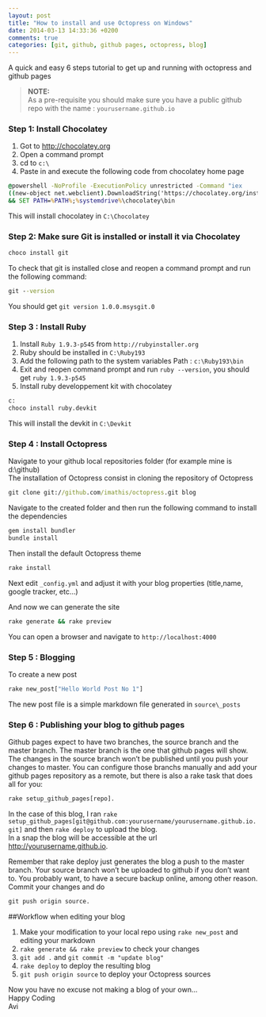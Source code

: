 ```yaml
---
layout: post
title: "How to install and use Octopress on Windows"
date: 2014-03-13 14:33:36 +0200
comments: true
categories: [git, github, github pages, octopress, blog]
---
```

A quick and easy 6 steps tutorial to get up and running with octopress and github pages

>**NOTE:**   
> As a pre-requisite you should make sure you have a public github repo with the name : `yourusername.github.io`

### Step 1: Install Chocolatey
1. Got to http://chocolatey.org
2. Open a command prompt
3. cd to `c:\`
4. Paste in and execute the following code from chocolatey home page
```bat Install Chocolatey
@powershell -NoProfile -ExecutionPolicy unrestricted -Command "iex 
((new-object net.webclient).DownloadString('https://chocolatey.org/install.ps1'))" 
&& SET PATH=%PATH%;%systemdrive%\chocolatey\bin
```

This will install chocolatey in `C:\Chocolatey`

### Step 2: Make sure Git is installed or install it via Chocolatey
```bat Install Git with Chocolatey
choco install git
```

To check that git is installed close and reopen a command prompt and run the following command:
```bat Check Git version
git --version
```

You should get `git version 1.0.0.msysgit.0`

### Step 3 : Install Ruby
1. Install `Ruby 1.9.3-p545` from `http://rubyinstaller.org`
2. Ruby should be installed in `C:\Ruby193`
3. Add the following path to the system variables Path : `c:\Ruby193\bin`
4. Exit and reopen command prompt and run `ruby --version`, you should get `ruby 1.9.3-p545`
5. Install ruby developpement kit with chocolatey

```bat Install Ruby Devkit with Chocolatey
c:
choco install ruby.devkit
```

This will install the devkit in `C:\Devkit`

### Step 4 : Install Octopress
Navigate to your github local repositories folder (for example mine is d:\github)   
The installation of Octopress consist in cloning the repository of Octopress
```bat Clone Octopress repository
git clone git://github.com/imathis/octopress.git blog
```

Navigate to the created folder and then run the following command to install the dependencies
```bat Install Octopress dependencies
gem install bundler
bundle install
```

Then install the default Octopress theme 
```bat Install Octopress default theme
rake install
```

Next edit `_config.yml` and adjust it with your blog properties (title,name, google tracker, etc...)

And now we can generate the site
```bat Generate and preview Octopress blog
rake generate && rake preview
```
You can open a browser and navigate to `http://localhost:4000`

### Step 5 : Blogging
To create a new post
```bat Create a new blog post
rake new_post["Hello World Post No 1"]
```
The new post file is a simple markdown file generated in `source\_posts`

### Step 6 : Publishing your blog to github pages
Github pages expect to have two branches, the source branch and the master branch. The master branch is the one that github pages will show. The changes in the source branch won’t be published until you push your changes to master. You can configure those branchs manually and add your github pages repository as a remote, but there is also a rake task that does all for you: 
```bat rake command for setting up github pages
rake setup_github_pages[repo].
```
In the case of this blog, I ran `rake setup_github_pages[git@github.com:yourusername/yourusername.github.io.git]` and then `rake deploy` to upload the blog.   
In a snap the blog will be accessible at the url http://yourusername.github.io.

Remember that rake deploy just generates the blog a push to the master branch. Your source branch won’t be uploaded to github if you don’t want to. You probably want, to have a secure backup online, among other reason. Commit your changes and do 
```bat pushing the sources
git push origin source.
```


##Workflow when editing your blog
1. Make your modification to your local repo using `rake new_post` and editing your markdown
2. `rake generate && rake preview` to check your changes
2. `git add .` and `git commit -m "update blog"`
3.  `rake deploy` to deploy the resulting blog
4. `git push origin source` to deploy your Octopress sources


Now you have no excuse not making a blog of your own...   
Happy Coding   
Avi
